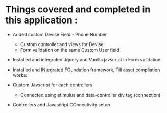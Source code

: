 # Things covered and completed in this application :
  
  * Added custom Devise Field - Phone Number 
    *  Custom controller  and views for Devise
    * Form validation on the same Custom User field.
  
  * Installed and integrated Jquery and Vanilla javscript in Form validation.
  
  * Installed and INtegrated FOundation framework, Till asset compliation works.
 
  * Custom Javscript for each controllers 
      * Connected using stimulus and data-controller div tag (connection) 

  * Controllers and Javascript COnnectivity setup 
